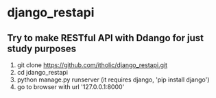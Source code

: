 # django_restapi
## Try to make RESTful API with Ddango for just study purposes



1. git clone https://github.com/itholic/django_restapi.git
2. cd jdango_restapi
3. python manage.py runserver (it requires django, 'pip install django')
4. go to browser with url '127.0.0.1:8000'

